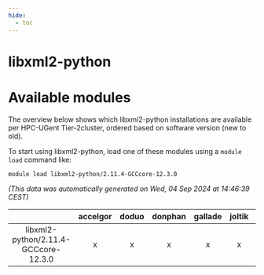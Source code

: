 ```yaml
---
hide:
  - toc
---
```


libxml2-python
==============

# Available modules


The overview below shows which libxml2-python installations are available per HPC-UGent Tier-2cluster, ordered based on software version (new to old).

To start using libxml2-python, load one of these modules using a `module load` command like:

```shell
module load libxml2-python/2.11.4-GCCcore-12.3.0
```

*(This data was automatically generated on Wed, 04 Sep 2024 at 14:46:39 CEST)*  

| |accelgor|doduo|donphan|gallade|joltik|shinx|skitty|
| :---: | :---: | :---: | :---: | :---: | :---: | :---: | :---: |
|libxml2-python/2.11.4-GCCcore-12.3.0|x|x|x|x|x|x|x|

